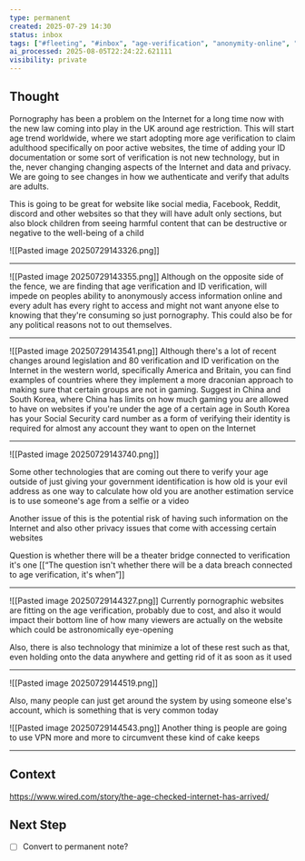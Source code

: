 ```yaml
---
type: permanent
created: 2025-07-29 14:30
status: inbox
tags: ["#fleeting", "#inbox", "age-verification", "anonymity-online", "anonymous-access", "biometric-authentication", "data-breaches", "data-privacy"]
ai_processed: 2025-08-05T22:24:22.621111
visibility: private
---
```

<!--
NOTE: This file uses a static date for validation. For new notes, use:
created: 2025-07-29 14:30
-->

## Thought  
Pornography has been a problem on the Internet for a long time now with the new law coming into play in the UK around age restriction. This will start age trend worldwide, where we start adopting more age verification to claim adulthood specifically on poor active websites, the time of adding your ID documentation or some sort of verification is not new technology, but in the, never changing changing aspects of the Internet and data and privacy. We are going to see changes in how we authenticate and verify that adults are adults. 

This is going to be great for website like social media, Facebook, Reddit, discord and other websites so that they will have adult only sections, but also block children from seeing harmful content that can be destructive or negative to the well-being of a child

![[Pasted image 20250729143326.png]]

---
![[Pasted image 20250729143355.png]]
Although on the opposite side of the fence, we are finding that age verification and ID verification, will impede on peoples ability to anonymously access information online and every adult has every right to access and might not want anyone else to knowing that they're consuming so just pornography. This could also be for any political reasons not to out themselves.

---


![[Pasted image 20250729143541.png]]
Although there's a lot of recent changes around legislation and 80 verification and ID verification on the Internet in the western world, specifically America and Britain, you can find examples of countries where they implement a more draconian approach to making sure that certain groups are not in gaming. Suggest in China and South Korea, where China has limits on how much gaming you are allowed to have on websites if you're under the age of a certain age in South Korea has your Social Security card number as a form of verifying their identity is required for almost any account they want to open on the Internet

---

![[Pasted image 20250729143740.png]]

Some other technologies that are coming out there to verify your age outside of just giving your government identification is how old is your evil address as one way to calculate how old you are another estimation service is to use someone's age from a selfie or a video

Another issue of this is the potential risk of having such information on the Internet and also other privacy issues that come with accessing certain websites

Question is whether there will be a theater bridge connected to verification it's one
[[“The question isn't whether there will be a data breach connected to age verification, it's when”]]

---
![[Pasted image 20250729144327.png]]
Currently pornographic websites are fitting on the age verification, probably due to cost, and also it would impact their bottom line of how many viewers are actually on the website which could be astronomically eye-opening

Also, there is also technology that minimize a lot of these rest such as that, even holding onto the data anywhere and getting rid of it as soon as it used

---

![[Pasted image 20250729144519.png]]

Also, many people can just get around the system by using someone else's account, which is something that is very common today

![[Pasted image 20250729144543.png]]
Another thing is people are going to use VPN more and more to circumvent these kind of cake keeps


---

## Context  
https://www.wired.com/story/the-age-checked-internet-has-arrived/

## Next Step  
- [ ] Convert to permanent note?
